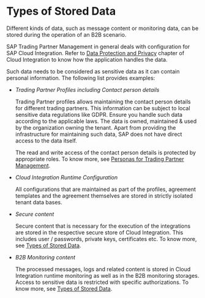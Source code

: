 <!-- loioc36c7c61b310481ebe52c62b3bef3987 -->

# Types of Stored Data

Different kinds of data, such as message content or monitoring data, can be stored during the operation of an B2B scenario.

SAP Trading Partner Management in general deals with configuration for SAP Cloud Integration. Refer to [Data Protection and Privacy](https://help.sap.com/viewer/368c481cd6954bdfa5d0435479fd4eaf/Cloud/en-US/0e13ece39471416ebcb9fabc11727793.html) chapter of Cloud Integration to know how the application handles the data.

Such data needs to be considered as sensitive data as it can contain personal information. The following list provides examples:

-   *Trading Partner Profiles including Contact person details*

    Trading Partner profiles allows maintaining the contact person details for different trading partners. This information can be subject to local sensitive data regulations like GDPR. Ensure you handle such data according to the applicable laws. The data is owned, maintained & used by the organization owning the tenant. Apart from providing the infrastructure for maintaining such data, SAP does not have direct access to the data itself.

    The read and write access of the contact person details is protected by appropriate roles. To know more, see [Personas for Trading Partner Management](personas-for-trading-partner-management-d0c9a80.md).

-   *Cloud Integration Runtime Configuration*

    All configurations that are maintained as part of the profiles, agreement templates and the agreement themselves are stored in strictly isolated tenant data bases.

-   *Secure content*

    Secure content that is necessary for the execution of the integrations are stored in the respective secure store of Cloud Integration. This includes user / passwords, private keys, certificates etc. To know more, see [Types of Stored Data](https://help.sap.com/viewer/368c481cd6954bdfa5d0435479fd4eaf/Cloud/en-US/183637c9cdcf4a2e8b3dbb602d888e0e.html).

-   *B2B Monitoring content*

    The processed messages, logs and related content is stored in Cloud Integration runtime monitoring as well as in the B2B monitoring storages. Access to sensitive data is restricted with specific authorizations. To know more, see [Types of Stored Data](https://help.sap.com/viewer/368c481cd6954bdfa5d0435479fd4eaf/Cloud/en-US/183637c9cdcf4a2e8b3dbb602d888e0e.html).


